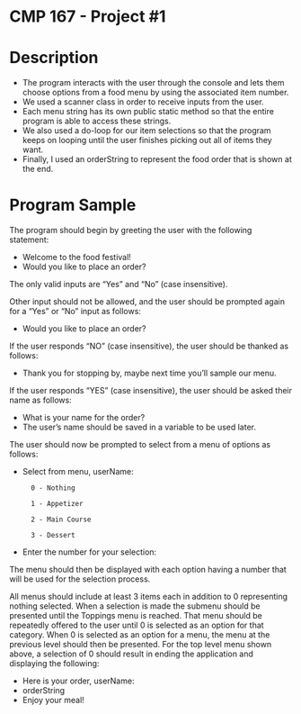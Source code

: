 # CMP 167 - Project #1

# Description

- The program interacts with the user through the console and lets them choose options from a food menu by using the associated item number.
-  We used a scanner class in order to receive inputs from the user.
- Each menu string has its own public static method so that the entire program is able to access these strings. 
- We also used a do-loop for our item selections so that the program keeps on looping until the user finishes picking out all of items they want. 
- Finally, I used an orderString to represent the food order that is shown at the end.

# Program Sample
The program should begin by greeting the user with the following statement:
- Welcome to the food festival!
- Would you like to place an order?

The only valid inputs are “Yes” and “No” (case insensitive). 

Other input should not be allowed, and the user should be prompted again for a “Yes” or “No” input as follows:
- Would you like to place an order?

If the user responds “NO” (case insensitive), the user should be thanked as follows:
- Thank you for stopping by, maybe next time you’ll sample our menu.

If the user responds “YES” (case insensitive), the user should be asked their name as follows:
- What is your name for the order?
- The user’s name should be saved in a variable to be used later.

The user should now be prompted to select from a menu of options as follows:
- Select from menu, userName:
	
		0 - Nothing
	
		1 - Appetizer
	
		2 - Main Course
	
		3 - Dessert
  
- Enter the number for your selection:

The menu should then be displayed with each option having a number that will be used for the selection process.

All menus should include at least 3 items each in addition to 0 representing nothing selected. When a selection is made the submenu should be presented until the Toppings menu is reached. That menu should be repeatedly offered to the user until 0 is selected as an option for that category. When 0 is selected as an option for a menu, the menu at the previous level should then be presented. For the top level menu shown above, a selection of 0 should result in ending the application and displaying the following:

- Here is your order, userName:
- orderString
- Enjoy your meal!

